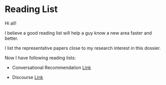 # Reading List



Hi all!



I believe a good reading list will help a guy know a new area faster and better.



I list the representative papers close to my research interest in this dossier. 



Now I have following reading lists:

- Conversational Recommendation [Link](convrec)

- Discourse [Link](discourse)



